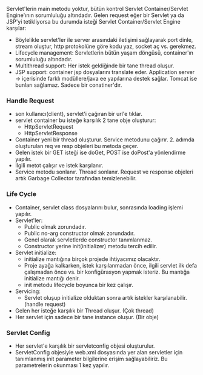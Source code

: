 Servlet'lerin main metodu yoktur, bütün kontrol Servlet Container/Servlet Engine'ının sorumluluğu altındadır.  Gelen request eğer bir Servlet ya da JSP'yi tetikliyorsa bu durumda isteği Servlet Container/Servlet Engine karşılar:
- Böylelikle servlet'ler ile server arasındaki iletişimi sağlayarak port dinle, stream oluştur, http protokolüne göre kodu yaz, socket aç vs. gerekmez. 
- Lifecycle management: Servletlerin bütün yaşam döngüsü, container'ın sorumluluğu altındadır.  
- Multithread support: Her istek geldiğinde bir tane thread oluşur.
- JSP support: container jsp dosyalarını translate eder.
Application server -> içerisinde farklı modüllere/java ee yapılarına destek sağlar. Tomcat ise bunları sağlamaz. Sadece bir conatiner'dır.

### Handle Request
- son kullanıcı(client), servlet'i çağıran bir url'e tıklar.
- servlet container bu isteğe karşılık 2 tane obje oluşturur:
	- HttpServletRequest
	- HttpServletResponse
- Container yeni bir thread oluşturur. Service metodunu çağırır. 2. adımda oluşturulan req ve resp objeleri bu metoda geçer. 
- Gelen istek bir GET isteği ise doGet, POST ise doPost'a yönlendirme yapılır.
- İlgili metot çalışır ve istek karşılanır.
- Service metodu sonlanır. Thread sonlanır. Request ve response objeleri artık Garbage Collector tarafından temizlenebilir.

### Life Cycle
- Container, servlet class dosyalarını bulur, sonrasında loading işlemi yapılır.
- Servlet'ler:
	- Public olmak zorundadır.
	- Public no-arg constructor olmak zorundadır.
	- Genel olarak servletlerde constructor tanımlanmaz.
	- Constructor yerine init(initializer) metodu tercih edilir.
- Servlet initialize:
	- initialize mantığına birçok projede ihtiyacımız olacaktır.
	- Proje ayağa kalkarken, istek karşılanmadan önce, ilgili servlet ilk defa çalışmadan önce vs. bir konfigürasyon yapmak isteriz. Bu mantığa initialize mantığı denir.
	- init metodu lifecycle boyunca bir kez çalışır.
- Servicing:
	- Servlet oluşup initialize olduktan sonra artık istekler karşılanabilir. (handle request)
- Gelen her isteğe karşılık bir Thread oluşur. (Çok thread)
- Her servlet için sadece bir tane instance oluşur. (Bir obje)

### Servlet Config
- Her servlet'e karşılık bir servletconfig objesi oluşturulur.
- ServletConfig objesiyle web.xml dosyasında yer alan servletler için tanımlanmış init parameter bilgilerine erişim sağlayabiliriz. Bu parametrelerin okunması 1 kez yapılır.

